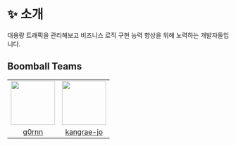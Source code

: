 # ✨ 소개

대용량 트래픽을 관리해보고 비즈니스 로직 구현 능력 향상을 위해 노력하는 개발자들입니다.




## Boomball Teams
<table>
  <tr>
    <td align="center"><a href="http://github.com/g0rnn"><img src="https://avatars.githubusercontent.com/u/124599614?v=4" width="100px;" alt=""/>
    <td align="center"><a href="https://github.com/kangrae-jo"><img src="https://avatars.githubusercontent.com/u/177727543?v=4" width="100px;" alt=""/>
  </tr>
  <tr>
    <td align="center"><a href="https://github.com/g0rnn" title="Code">g0rnn</a></td>
    <td align="center"><a href="https://github.com/kangrae-jo" title="Code">kangrae-jo</a></td>
  </tr>
</table>
